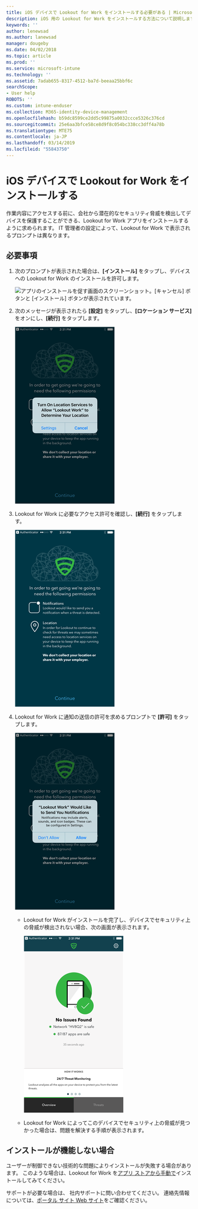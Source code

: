 ```yaml
---
title: iOS デバイスで Lookout for Work をインストールする必要がある | Microsoft Docs
description: iOS 用の Lookout for Work をインストールする方法について説明します。
keywords: ''
author: lenewsad
ms.author: lanewsad
manager: dougeby
ms.date: 04/02/2018
ms.topic: article
ms.prod: ''
ms.service: microsoft-intune
ms.technology: ''
ms.assetid: 7adab655-8317-4512-ba7d-beeaa25bbf6c
searchScope:
- User help
ROBOTS: ''
ms.custom: intune-enduser
ms.collection: M365-identity-device-management
ms.openlocfilehash: b59dc8599ce2dd5c99875a0032ccce5326c376cd
ms.sourcegitcommit: 25e6aa3bfce58ce8d9f8c054bc338cc3dff4a78b
ms.translationtype: MTE75
ms.contentlocale: ja-JP
ms.lasthandoff: 03/14/2019
ms.locfileid: "55843750"
---
```

# <a name="install-lookout-for-work-on-your-ios-device"></a>iOS デバイスで Lookout for Work をインストールする


作業内容にアクセスする前に、会社から潜在的なセキュリティ脅威を検出してデバイスを保護することができる、Lookout for Work アプリをインストールするように求められます。 IT 管理者の設定によって、Lookout for Work で表示されるプロンプトは異なります。


## <a name="what-you-need-to-do"></a>必要事項

1.  次のプロンプトが表示された場合は、**[インストール]** をタップし、デバイスへの Lookout for Work のインストールを許可します。

      ![アプリのインストールを促す画面のスクリーンショット。[キャンセル] ボタンと [インストール] ボタンが表示されています。](/intune-user-help/media/ios-mts-install-app-request-after-1804.png)

2. 次のメッセージが表示されたら **[設定]** をタップし、**[ロケーション サービス]** をオンにし、**[続行]** をタップします。

      ![[設定]、[ロケーション サービス] の順にタップする](./media/ios-lfw-allow-location-services.png)

3. Lookout for Work に必要なアクセス許可を確認し、**[続行]** をタップします。

      ![Lookout for Work に接続している状態になりました](./media/ios-lfw-permissions-lookout-needs.png)

4. Lookout for Work に通知の送信の許可を求めるプロンプトで **[許可]** をタップします。

     ![[設定]、[ロケーション サービス] の順にタップする](./media/ios-lfw-allow-notifications.png)

   * Lookout for Work がインストールを完了し、デバイスでセキュリティ上の脅威が検出されない場合、次の画面が表示されます。

     ![セキュリティ上の脅威はありませんでした](./media/ios-lfw-no-threats-found.png)

   * Lookout for Work によってこのデバイスでセキュリティ上の脅威が見つかった場合は、問題を解決する手順が表示されます。

## <a name="if-the-installation-doesnt-work"></a>インストールが機能しない場合

ユーザーが制御できない技術的な問題によりインストールが失敗する場合があります。 このような場合は、Lookout for Work を[アプリ ストアから手動で](https://itunes.apple.com/app/lookout-for-work/id997193468)インストールしてみてください。

サポートが必要な場合は、 社内サポートに問い合わせてください。 連絡先情報については、[ポータル サイト Web サイト](https://go.microsoft.com/fwlink/?linkid=2010980)をご確認ください。

